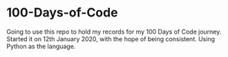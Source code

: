 # 100-Days-of-Code
Going to use this repo to hold my records for my 100 Days of Code journey.
Started it on 12th January 2020, with the hope of being consistent.
Using Python as the language.
